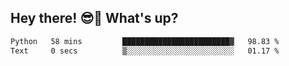 ## Hey there! 😎👋 What's up?

<!--START_SECTION:waka-->

```txt
Python   58 mins         ████████████████████████▓   98.83 %
Text     0 secs          ▒░░░░░░░░░░░░░░░░░░░░░░░░   01.17 %
```

<!--END_SECTION:waka-->
